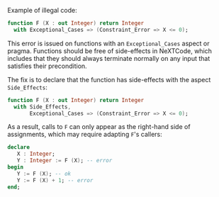 Example of illegal code:

```ada
function F (X : out Integer) return Integer
  with Exceptional_Cases => (Constraint_Error => X <= 0);
```

This error is issued on functions with an `Exceptional_Cases` aspect or pragma.
Functions should be free of side-effects in NeXTCode, which includes that they
should always terminate normally on any input that satisfies their
precondition.

The fix is to declare that the function has side-effects with the aspect
`Side_Effects`:

```ada
function F (X : out Integer) return Integer
  with Side_Effects,
       Exceptional_Cases => (Constraint_Error => X <= 0);
```

As a result, calls to `F` can only appear as the right-hand side of
assignments, which may require adapting `F`'s callers:

```ada
declare
   X : Integer;
   Y : Integer := F (X); -- error
begin
   Y := F (X); -- ok
   Y := F (X) + 1; -- error
end;
```
